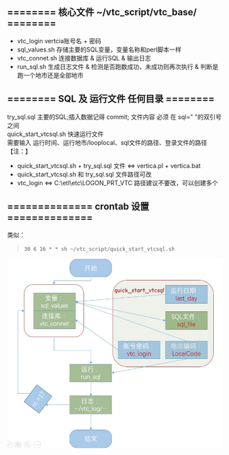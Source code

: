 ## ======== 核心文件 ~/vtc_script/vtc_base/ ========
-   vtc_login      vertcia账号名 + 密码  
-   sql_values.sh  存储主要的SQL变量，变量名称和perl脚本一样  
-   vtc_connet.sh  连接数据库 & 运行SQL &  输出日志  
-   run_sql.sh     生成日志文件 & 检测是否跑数成功，未成功则再次执行 & 判断是跑一个地市还是全部地市  


## ======== SQL 及 运行文件 任何目录 ========
try_sql.sql               主要的SQL;插入数据记得 commit; 文件内容 必须 在 sql=" "的双引号之间  
quick_start_vtcsql.sh     快速运行文件   
    需要输入 运行时间、运行地市/looplocal、sql文件的路径、登录文件的路径  
【注：】  
-    quick_start_vtcsql.sh + try_sql.sql 文件 <=> vertica.pl + vertica.bat  
-    quick_start_vtcsql.sh 和 try_sql.sql 文件路径可改  
-    vtc_login <=> C:\etl\etc\LOGON_PRT_VTC  路径建议不要改，可以创建多个  

## ============== crontab 设置 ==============
类似：  
> `30 6 16 * * sh ~/vtc_script/quick_start_vtcsql.sh`
    
![模块流程图](https://github.com/scchy/Toys/blob/master/shell/%E6%A8%A1%E5%9D%97%E7%AE%80%E5%8D%95%E4%BB%8B%E7%BB%8D.jpg)

